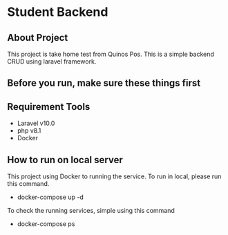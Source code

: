 # Student Backend

## About Project

This project is take home test from Quinos Pos.
This is a simple backend CRUD using laravel framework.

## Before you run, make sure these things first

## Requirement Tools
- Laravel v10.0
- php v8.1
- Docker

## How to run on local server

This project using Docker to running the service. To run in local, please run this command.

- docker-compose up -d

To check the running services, simple using this command

- docker-compose ps

